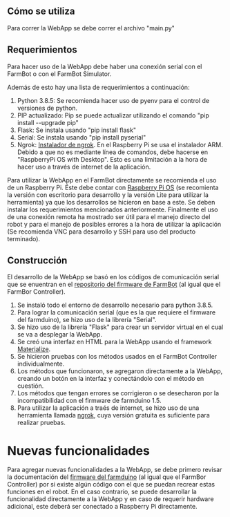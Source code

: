 ## Cómo se utiliza

Para correr la WebApp se debe correr el archivo "main.py"
## Requerimientos

Para hacer uso de la WebApp debe haber una conexión serial con el FarmBot o con el FarmBot Simulator.

Además de esto hay una lista de requerimientos a continuación:

1. Python 3.8.5: Se recomienda hacer uso de pyenv para el control de versiones de python.
2. PIP actualizado: Pip se puede actualizar utilizando el comando "pip install --upgrade pip"
3. Flask: Se instala usando "pip install flask"
4. Serial: Se instala usando "pip install pyserial"
5. Ngrok: [Instalador de ngrok](https://ngrok.com/download). En el Raspberry Pi se usa el instalador ARM. Debido a que no es mediante línea de comandos, debe hacerse en "RaspberryPi OS with Desktop". Esto es una limitación a la hora de hacer uso a través de internet de la aplicación.

Para utilizar la WebApp en el FarmBot directamente se recomienda el uso de un Raspberry Pi. Éste debe contar con [Raspberry Pi OS](https://www.raspberrypi.org/software/operating-systems/) (se recomienta la versión con escritorio para desarrollo y la versión Lite para utilizar la herramienta) ya que los desarrollos se hicieron en base a este. Se deben instalar los requerimientos mencionados anteriormente. Finalmente el uso de una conexión remota ha mostrado ser útil para el manejo directo del robot y para el manejo de posibles errores a la hora de utilizar la aplicación (Se recomienda VNC para desarrollo y SSH para uso del producto terminado).

## Construcción

El desarrollo de la WebApp se basó en los códigos de comunicación serial que se enuentran en el [repositorio del firmware de FarmBot](https://github.com/FarmBot/farmbot-arduino-firmware) (al igual que el FarmBor Controller).

1. Se instaló todo el entorno de desarrollo necesario para python 3.8.5.
2. Para lograr la comunicación serial (que es la que requiere el firmware del farmduino), se hizo uso de la librería "Serial".
3. Se hizo uso de la librería "Flask" para crear un servidor virtual en el cual se va a desplegar la WebApp.
4. Se creó una interfaz en HTML para la WebApp usando el framework [Materialize](https://materializecss.com).
4. Se hicieron pruebas con los métodos usados en el FarmBot Controller individualmente.
5. Los métodos que funcionaron, se agregaron directamente a la WebApp, creando un botón en la interfaz y conectándolo con el método en cuestión.
6. Los métodos que tengan errores se corrigieron o se desecharon por la incompatibilidad con el firmware de farmduino 1.5.
7. Para utilizar la aplicación a traés de internet, se hizo uso de una herramienta llamada [ngrok](https://ngrok.com), cuya versión gratuita es suficiente para realizar pruebas.

# Nuevas funcionalidades

Para agregar nuevas funcionalidades a la WebApp, se debe primero revisar la documentación del [firmware del farmduino](https://github.com/FarmBot/farmbot-arduino-firmware) (al igual que el FarmBor Controller) por si existe algún código con el que se puedan recrear estas funciones en el robot. En el caso contrario, se puede desarrollar la funcionalidad directamente a la WebApp y en caso de requerir hardware adicional, este deberá ser conectado a Raspberry Pi directamente.
